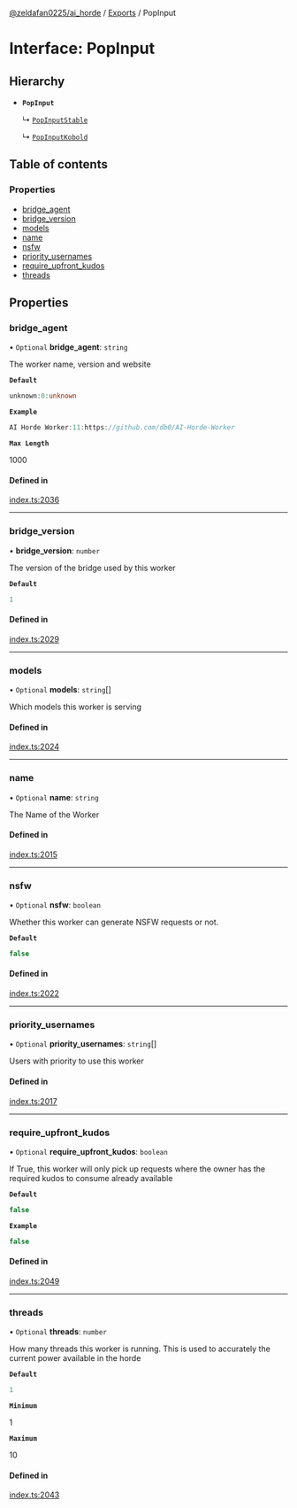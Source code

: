 [@zeldafan0225/ai_horde](../README.md) / [Exports](../modules.md) / PopInput

# Interface: PopInput

## Hierarchy

- **`PopInput`**

  ↳ [`PopInputStable`](PopInputStable.md)

  ↳ [`PopInputKobold`](PopInputKobold.md)

## Table of contents

### Properties

- [bridge\_agent](PopInput.md#bridge_agent)
- [bridge\_version](PopInput.md#bridge_version)
- [models](PopInput.md#models)
- [name](PopInput.md#name)
- [nsfw](PopInput.md#nsfw)
- [priority\_usernames](PopInput.md#priority_usernames)
- [require\_upfront\_kudos](PopInput.md#require_upfront_kudos)
- [threads](PopInput.md#threads)

## Properties

### bridge\_agent

• `Optional` **bridge\_agent**: `string`

The worker name, version and website

**`Default`**

```ts
unknown:0:unknown
```

**`Example`**

```ts
AI Horde Worker:11:https://github.com/db0/AI-Horde-Worker
```

**`Max Length`**

1000

#### Defined in

[index.ts:2036](https://github.com/ZeldaFan0225/ai_horde/blob/c593245/index.ts#L2036)

___

### bridge\_version

• **bridge\_version**: `number`

The version of the bridge used by this worker

**`Default`**

```ts
1
```

#### Defined in

[index.ts:2029](https://github.com/ZeldaFan0225/ai_horde/blob/c593245/index.ts#L2029)

___

### models

• `Optional` **models**: `string`[]

Which models this worker is serving

#### Defined in

[index.ts:2024](https://github.com/ZeldaFan0225/ai_horde/blob/c593245/index.ts#L2024)

___

### name

• `Optional` **name**: `string`

The Name of the Worker

#### Defined in

[index.ts:2015](https://github.com/ZeldaFan0225/ai_horde/blob/c593245/index.ts#L2015)

___

### nsfw

• `Optional` **nsfw**: `boolean`

Whether this worker can generate NSFW requests or not.

**`Default`**

```ts
false
```

#### Defined in

[index.ts:2022](https://github.com/ZeldaFan0225/ai_horde/blob/c593245/index.ts#L2022)

___

### priority\_usernames

• `Optional` **priority\_usernames**: `string`[]

Users with priority to use this worker

#### Defined in

[index.ts:2017](https://github.com/ZeldaFan0225/ai_horde/blob/c593245/index.ts#L2017)

___

### require\_upfront\_kudos

• `Optional` **require\_upfront\_kudos**: `boolean`

If True, this worker will only pick up requests where the owner has the required kudos to consume already available

**`Default`**

```ts
false
```

**`Example`**

```ts
false
```

#### Defined in

[index.ts:2049](https://github.com/ZeldaFan0225/ai_horde/blob/c593245/index.ts#L2049)

___

### threads

• `Optional` **threads**: `number`

How many threads this worker is running. This is used to accurately the current power available in the horde

**`Default`**

```ts
1
```

**`Minimum`**

1

**`Maximum`**

10

#### Defined in

[index.ts:2043](https://github.com/ZeldaFan0225/ai_horde/blob/c593245/index.ts#L2043)
